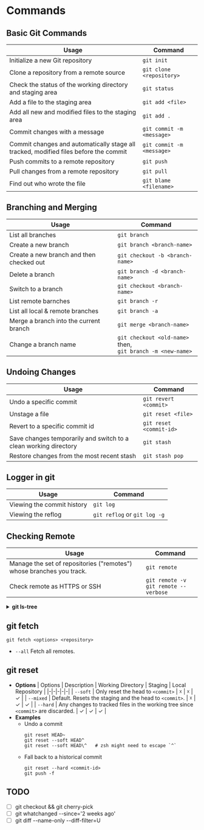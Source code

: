 # Commands
## Basic Git Commands
| Usage | Command |
|-|-|
| Initialize a new Git repository | `git init` |
| Clone a repository from a remote source | `git clone <repository>` |
| Check the status of the working directory and staging area | `git status` |
| Add a file to the staging area | `git add <file>` |
| Add all new and modified files to the staging area | `git add .` |
| Commit changes with a message | `git commit -m <message>` |
| Commit changes and automatically stage all tracked, modified files before the commit | `git commit -m <message>` |
| Push commits to a remote repository | `git push` |
| Pull changes from a remote repository | `git pull` |
| Find out who wrote the file | `git blame <filename>` |

## Branching and Merging
| Usage | Command |
|-|-|
| List all branches | `git branch` |
| Create a new branch | `git branch <branch-name>` |
| Create a new branch and then checked out | `git checkout -b <branch-name>` |
| Delete a branch | `git branch -d <branch-name>` |
| Switch to a branch | `git checkout <branch-name>` |
| List remote barnches | `git branch -r` |
| List all local & remote branches | `git branch -a` |
| Merge a branch into the current branch | `git merge <branch-name>` |
| Change a branch name | `git checkout <old-name>` then, <br> `git branch -m <new-name>` |

## Undoing Changes
| Usage | Command |
|-|-|
| Undo a specific commit | `git revert <commit>` |
| Unstage a file | `git reset <file>` |
| Revert to a specific commit id | `git reset <commit-id>` |
| Save changes temporarily and switch to a clean working directory | `git stash` |
| Restore changes from the most recent stash | `git stash pop` |

## Logger in git
| Usage | Command |
|-|-|
| Viewing the commit history | `git log` |
| Viewing the reflog |  `git reflog` or `git log -g` |

## Checking Remote 
| Usage | Command |
|-|-|
| Manage the set of repositories ("remotes") whose branches you track. | `git remote` |
| Check remote as HTTPS or SSH | `git remote -v` <br> `git remote --verbose` |





<details><summary><strong>git ls-tree</strong></summary>


## git ls-tree
```
git ls-tree [-d] [-r] [-t] [-l] [-z]
	    [--name-only] [--name-status] [--full-name] [--full-tree] [--abbrev[=<n>]]
	    <tree-ish> [<path>…​]
```
- Usage
    ```
    git ls-tree -r --name-only HEAD
    ```

| Options | Description |
|-|-|
| `-d` | show only the named tree entry itself, not it's children |
| `-r` | recurse into sub-tree |
| `-t` | show tree entries even when going to recurse them |
| `--name-only` ||

</details>

## git fetch
```
git fetch <options> <repository> 
```
- `--all` Fetch all remotes.


## git reset
- **Options**
    | Options | Description | Working Directory | Staging | Local Repository |
    |-|-|-|-|-|
    | `--soft`  | Only reset the head to `<commit>` | ☓ | ☓ | ✓ |
    | `--mixed` | Default. Resets the staging and the head to `<commit>`. | ☓ | ✓ | ✓ |
    | `--hard`  | Any changes to tracked files in the working tree since `<commit>` are discarded.  | ✓ | ✓ | ✓ |
- **Examples**
    - Undo a commit
        ```
        git reset HEAD~
        git reset --soft HEAD^
        git reset --soft HEAD\^   # zsh might need to escape `^`
        ```
    - Fall back to a historical commit
        ```
        git reset --hard <commit-id>
        git push -f
        ```
## TODO
- [ ] git checkout <branchname> && git cherry-pick <commitid>
- [ ] git whatchanged --since='2 weeks ago'
- [ ] git diff --name-only --diff-filter=U